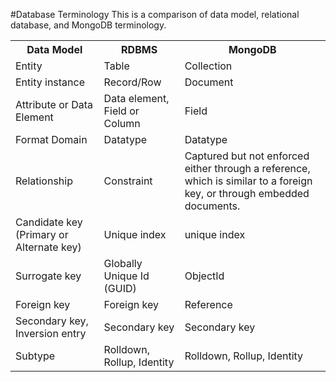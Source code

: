 #Database Terminology
This is a comparison of data model, relational database, and MongoDB terminology.

<table>
<tr><th>Data Model</th><th>RDBMS</th><th>MongoDB</th></tr>
<tr><td>Entity</td><td>Table</td><td>Collection</td></tr>
<tr><td>Entity instance</td><td>Record/Row</td><td>Document</td></tr>
<tr><td>Attribute or Data Element</td><td>Data element, Field or Column</td><td>Field</td></tr>
<tr><td>Format Domain</td><td>Datatype</td><td>Datatype</td></tr>
<tr><td>Relationship</td><td>Constraint</td><td>Captured but not enforced either through a reference, which is similar to a foreign key, or through embedded documents.</td></tr>
<tr><td>Candidate key (Primary or Alternate key)</td><td>Unique index</td><td>unique index</td></tr>
<tr><td>Surrogate key</td><td>Globally Unique Id (GUID)</td><td>ObjectId</td></tr>
<tr><td>Foreign key</td><td>Foreign key</td><td>Reference</td></tr>
<tr><td>Secondary key, Inversion entry</td><td>Secondary key</td><td>Secondary key</td></tr>
<tr><td>Subtype</td><td>Rolldown, Rollup, Identity</td><td>Rolldown, Rollup, Identity</td></tr>
</table>